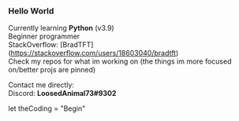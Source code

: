 ### Hello World 

Currently learning **Python** (v3.9)<br />
Beginner programmer <br />
StackOverflow: [BradTFT] (https://stackoverflow.com/users/18603040/bradtft)<br />
Check my repos for what im working on (the things im more focused on/better projs are pinned)<br />


Contact me directly: <br />
Discord: **LoosedAnimal73#9302** <br />

let theCoding = "Begin"

